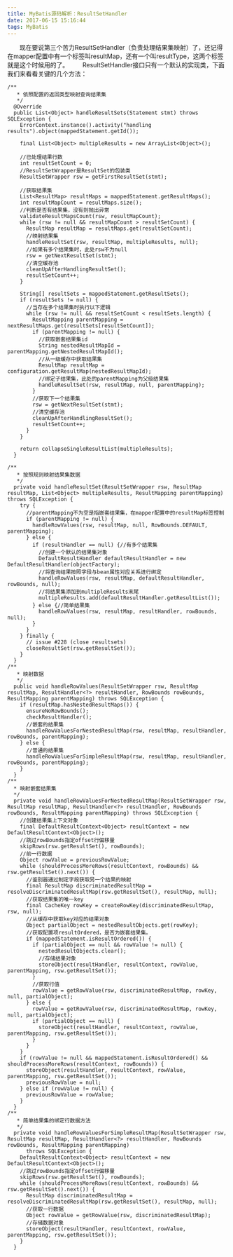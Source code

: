 ```yaml
---
title: MyBatis源码解析：ResultSetHandler
date: 2017-06-15 15:16:44
tags: MyBatis
---
```


　　现在要说第三个苦力ResultSetHandler（负责处理结果集映射）了，还记得在mapper配置中有一个标签叫resultMap，还有一个叫resultType，这两个标签就是这个时候用的了。
　　ResultSetHandler接口只有一个默认的实现类，下面我们来看看关键的几个方法：
<!-- more -->
	/**
	   * 依照配置的返回类型映射查询结果集
	   */
	  @Override
	  public List<Object> handleResultSets(Statement stmt) throws SQLException {
	    ErrorContext.instance().activity("handling results").object(mappedStatement.getId());

	    final List<Object> multipleResults = new ArrayList<Object>();
	    
	    //已处理结果行数
	    int resultSetCount = 0;
	    //ResultSetWrapper是ResultSet的包装类
	    ResultSetWrapper rsw = getFirstResultSet(stmt);

	    //获取结果集
	    List<ResultMap> resultMaps = mappedStatement.getResultMaps();
	    int resultMapCount = resultMaps.size();
	    //判断是否有结果集，没有则抛出异常
	    validateResultMapsCount(rsw, resultMapCount);
	    while (rsw != null && resultMapCount > resultSetCount) {
	      ResultMap resultMap = resultMaps.get(resultSetCount);
	      //映射结果集
	      handleResultSet(rsw, resultMap, multipleResults, null);
	      //如果有多个结果集时，此处rsw不为null
	      rsw = getNextResultSet(stmt);
	      //清空缓存池
	      cleanUpAfterHandlingResultSet();
	      resultSetCount++;
	    }

	    String[] resultSets = mappedStatement.getResultSets();
	    if (resultSets != null) {
	      //当存在多个结果集时执行以下逻辑
	      while (rsw != null && resultSetCount < resultSets.length) {
	        ResultMapping parentMapping = nextResultMaps.get(resultSets[resultSetCount]);
	        if (parentMapping != null) {
	          //获取嵌套结果集id
	          String nestedResultMapId = parentMapping.getNestedResultMapId();
	          //从一级缓存中获取结果集
	          ResultMap resultMap = configuration.getResultMap(nestedResultMapId);
	          //绑定子结果集，此处的parentMapping为父级结果集
	          handleResultSet(rsw, resultMap, null, parentMapping);
	        }
	        //获取下一个结果集
	        rsw = getNextResultSet(stmt);
	        //清空缓存池
	        cleanUpAfterHandlingResultSet();
	        resultSetCount++;
	      }
	    }

	    return collapseSingleResultList(multipleResults);
	  }

	/**
	   * 按照规则映射结果集数据
	   */
	  private void handleResultSet(ResultSetWrapper rsw, ResultMap resultMap, List<Object> multipleResults, ResultMapping parentMapping) throws SQLException {
	    try {
	      //parentMapping不为空是指嵌套结果集，在mapper配置中的resultMap标签控制
	      if (parentMapping != null) {
	        handleRowValues(rsw, resultMap, null, RowBounds.DEFAULT, parentMapping);
	      } else {
	        if (resultHandler == null) {//有多个结果集
	          //创建一个默认的结果集对象
	          DefaultResultHandler defaultResultHandler = new DefaultResultHandler(objectFactory);
	          //将查询结果按照字段与bean属性对应关系进行绑定
	          handleRowValues(rsw, resultMap, defaultResultHandler, rowBounds, null);
	          //将结果集添加到multipleResults末尾
	          multipleResults.add(defaultResultHandler.getResultList());
	        } else {//简单结果集
	          handleRowValues(rsw, resultMap, resultHandler, rowBounds, null);
	        }
	      }
	    } finally {
	      // issue #228 (close resultsets)
	      closeResultSet(rsw.getResultSet());
	    }
	  }
	/**
	   * 映射数据
	   */
	  public void handleRowValues(ResultSetWrapper rsw, ResultMap resultMap, ResultHandler<?> resultHandler, RowBounds rowBounds, ResultMapping parentMapping) throws SQLException {
		if (resultMap.hasNestedResultMaps()) {
	      ensureNoRowBounds();
	      checkResultHandler();
	      //嵌套的结果集
	      handleRowValuesForNestedResultMap(rsw, resultMap, resultHandler, rowBounds, parentMapping);
	    } else {
	      //普通的结果集
	      handleRowValuesForSimpleResultMap(rsw, resultMap, resultHandler, rowBounds, parentMapping);
	    }
	  }
	/**
	  * 映射嵌套结果集
	  */
	  private void handleRowValuesForNestedResultMap(ResultSetWrapper rsw, ResultMap resultMap, ResultHandler<?> resultHandler, RowBounds rowBounds, ResultMapping parentMapping) throws SQLException {
	    //创建结果集上下文对象
		final DefaultResultContext<Object> resultContext = new DefaultResultContext<Object>();
	    //跳过rowBounds指定offset行偏移量
	    skipRows(rsw.getResultSet(), rowBounds);
	    //前一行数据
	    Object rowValue = previousRowValue;
	    while (shouldProcessMoreRows(resultContext, rowBounds) && rsw.getResultSet().next()) {
	      //鉴别器通过制定字段获取另一个结果的映射
	      final ResultMap discriminatedResultMap = resolveDiscriminatedResultMap(rsw.getResultSet(), resultMap, null);
	      //获取结果集的唯一key
	      final CacheKey rowKey = createRowKey(discriminatedResultMap, rsw, null);
	      //从缓存中获取key对应的结果对象
	      Object partialObject = nestedResultObjects.get(rowKey);
	      //获取配置项resultOrdered，是否为嵌套结果集。
	      if (mappedStatement.isResultOrdered()) {
	        if (partialObject == null && rowValue != null) {
	          nestedResultObjects.clear();
	          //存储结果对象
	          storeObject(resultHandler, resultContext, rowValue, parentMapping, rsw.getResultSet());
	        }
	        //获取行值
	        rowValue = getRowValue(rsw, discriminatedResultMap, rowKey, null, partialObject);
	      } else {
	        rowValue = getRowValue(rsw, discriminatedResultMap, rowKey, null, partialObject);
	        if (partialObject == null) {
	          storeObject(resultHandler, resultContext, rowValue, parentMapping, rsw.getResultSet());
	        }
	      }
	    }
	    if (rowValue != null && mappedStatement.isResultOrdered() && shouldProcessMoreRows(resultContext, rowBounds)) {
	      storeObject(resultHandler, resultContext, rowValue, parentMapping, rsw.getResultSet());
	      previousRowValue = null;
	    } else if (rowValue != null) {
	      previousRowValue = rowValue;
	    }
	  }
	/**
	   * 简单结果集的绑定行数据方法
	   */
	  private void handleRowValuesForSimpleResultMap(ResultSetWrapper rsw, ResultMap resultMap, ResultHandler<?> resultHandler, RowBounds rowBounds, ResultMapping parentMapping)
	      throws SQLException {
	    DefaultResultContext<Object> resultContext = new DefaultResultContext<Object>();
	    //跳过rowBounds指定offset行偏移量
	    skipRows(rsw.getResultSet(), rowBounds);
	    while (shouldProcessMoreRows(resultContext, rowBounds) && rsw.getResultSet().next()) {
	      ResultMap discriminatedResultMap = resolveDiscriminatedResultMap(rsw.getResultSet(), resultMap, null);
	      //获取一行数据
	      Object rowValue = getRowValue(rsw, discriminatedResultMap);
	      //存储数据对象
	      storeObject(resultHandler, resultContext, rowValue, parentMapping, rsw.getResultSet());
	    }
	  }